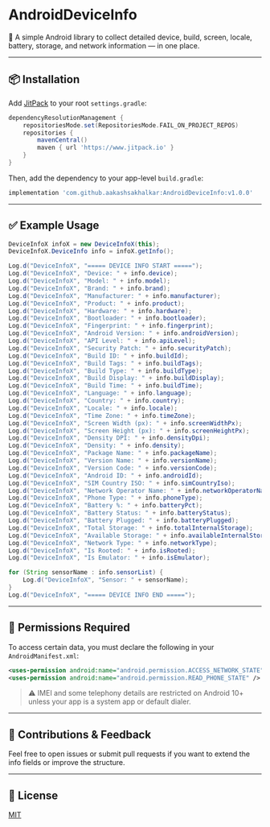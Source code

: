 # AndroidDeviceInfo

📱 A simple Android library to collect detailed device, build, screen, locale, battery, storage, and network information — in one place.

---

## 📦 Installation

Add [JitPack](https://jitpack.io) to your root `settings.gradle`:

```groovy
dependencyResolutionManagement {
    repositoriesMode.set(RepositoriesMode.FAIL_ON_PROJECT_REPOS)
    repositories {
        mavenCentral()
        maven { url 'https://www.jitpack.io' }
    }
}
```

Then, add the dependency to your app-level `build.gradle`:

```groovy
implementation 'com.github.aakashsakhalkar:AndroidDeviceInfo:v1.0.0'
```

---

## ✅ Example Usage

```java
DeviceInfoX infoX = new DeviceInfoX(this);
DeviceInfoX.DeviceInfo info = infoX.getInfo();

Log.d("DeviceInfoX", "===== DEVICE INFO START =====");
Log.d("DeviceInfoX", "Device: " + info.device);
Log.d("DeviceInfoX", "Model: " + info.model);
Log.d("DeviceInfoX", "Brand: " + info.brand);
Log.d("DeviceInfoX", "Manufacturer: " + info.manufacturer);
Log.d("DeviceInfoX", "Product: " + info.product);
Log.d("DeviceInfoX", "Hardware: " + info.hardware);
Log.d("DeviceInfoX", "Bootloader: " + info.bootloader);
Log.d("DeviceInfoX", "Fingerprint: " + info.fingerprint);
Log.d("DeviceInfoX", "Android Version: " + info.androidVersion);
Log.d("DeviceInfoX", "API Level: " + info.apiLevel);
Log.d("DeviceInfoX", "Security Patch: " + info.securityPatch);
Log.d("DeviceInfoX", "Build ID: " + info.buildId);
Log.d("DeviceInfoX", "Build Tags: " + info.buildTags);
Log.d("DeviceInfoX", "Build Type: " + info.buildType);
Log.d("DeviceInfoX", "Build Display: " + info.buildDisplay);
Log.d("DeviceInfoX", "Build Time: " + info.buildTime);
Log.d("DeviceInfoX", "Language: " + info.language);
Log.d("DeviceInfoX", "Country: " + info.country);
Log.d("DeviceInfoX", "Locale: " + info.locale);
Log.d("DeviceInfoX", "Time Zone: " + info.timeZone);
Log.d("DeviceInfoX", "Screen Width (px): " + info.screenWidthPx);
Log.d("DeviceInfoX", "Screen Height (px): " + info.screenHeightPx);
Log.d("DeviceInfoX", "Density DPI: " + info.densityDpi);
Log.d("DeviceInfoX", "Density: " + info.density);
Log.d("DeviceInfoX", "Package Name: " + info.packageName);
Log.d("DeviceInfoX", "Version Name: " + info.versionName);
Log.d("DeviceInfoX", "Version Code: " + info.versionCode);
Log.d("DeviceInfoX", "Android ID: " + info.androidId);
Log.d("DeviceInfoX", "SIM Country ISO: " + info.simCountryIso);
Log.d("DeviceInfoX", "Network Operator Name: " + info.networkOperatorName);
Log.d("DeviceInfoX", "Phone Type: " + info.phoneType);
Log.d("DeviceInfoX", "Battery %: " + info.batteryPct);
Log.d("DeviceInfoX", "Battery Status: " + info.batteryStatus);
Log.d("DeviceInfoX", "Battery Plugged: " + info.batteryPlugged);
Log.d("DeviceInfoX", "Total Storage: " + info.totalInternalStorage);
Log.d("DeviceInfoX", "Available Storage: " + info.availableInternalStorage);
Log.d("DeviceInfoX", "Network Type: " + info.networkType);
Log.d("DeviceInfoX", "Is Rooted: " + info.isRooted);
Log.d("DeviceInfoX", "Is Emulator: " + info.isEmulator);

for (String sensorName : info.sensorList) {
    Log.d("DeviceInfoX", "Sensor: " + sensorName);
}
Log.d("DeviceInfoX", "===== DEVICE INFO END =====");
```

---

## 🔐 Permissions Required

To access certain data, you must declare the following in your `AndroidManifest.xml`:

```xml
<uses-permission android:name="android.permission.ACCESS_NETWORK_STATE" />
<uses-permission android:name="android.permission.READ_PHONE_STATE" /> <!-- Optional: if using phone-type info on older Android versions -->
```

> ⚠️ IMEI and some telephony details are restricted on Android 10+ unless your app is a system app or default dialer.

---

## 💬 Contributions & Feedback

Feel free to open issues or submit pull requests if you want to extend the info fields or improve the structure.

---

## 📘 License

[MIT](LICENSE)
